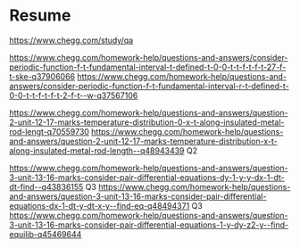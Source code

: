 # Resume
https://www.chegg.com/study/qa




https://www.chegg.com/homework-help/questions-and-answers/consider-periodic-function-f-t-fundamental-interval-t-defined-t-0-0-t-t-f-t-f-t-27-f-t-ske-q37906066
https://www.chegg.com/homework-help/questions-and-answers/consider-periodic-function-f-t-fundamental-interval-r-t-defined-t-0-0-t-t-f-t-f-t-2-f-t--w-q37567106


https://www.chegg.com/homework-help/questions-and-answers/question-2-unit-12-17-marks-temperature-distribution-0-x-t-along-insulated-metal-rod-lengt-q70559730
https://www.chegg.com/homework-help/questions-and-answers/question-2-unit-12-17-marks-temperature-distribution-x-t-along-insulated-metal-rod-length--q48943439 Q2



https://www.chegg.com/homework-help/questions-and-answers/question-3-unit-13-16-marks-consider-pair-differential-equations-dy-1-y-y-dx-1-dt-dt-find--q43836155 Q3
https://www.chegg.com/homework-help/questions-and-answers/question-3-unit-13-16-marks-consider-pair-differential-equations-dx-1-dt-y-dt-x-y--find-eq-q48494371 Q3
https://www.chegg.com/homework-help/questions-and-answers/question-3-unit-13-16-marks-consider-pair-differential-equations-1-y-dy-z2-y--find-equilib-q45469644


